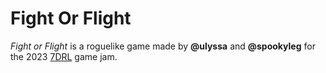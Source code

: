 # Fight Or Flight

*Fight or Flight* is a roguelike game made by __@ulyssa__ and __@spookyleg__
for the 2023 [7DRL] game jam.

[7DRL]: http://7drl.com/
